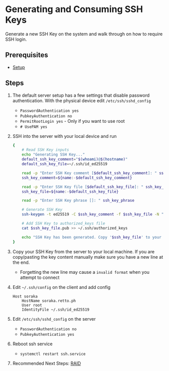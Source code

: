 # Generating and Consuming SSH Keys
Generate a new SSH Key on the system and walk through on how to require SSH login.

## Prerequisites
- [Setup](/Setup.md)

## Steps
1. The default server setup has a few settings that disable password authentication. With the physical device edit `/etc/ssh/sshd_config`
    - `PasswordAuthentication yes`
    - `PubkeyAuthentication no`
    - `PermitRootLogin yes` - Only if you want to use root
    - `# UsePAM yes`

2. SSH into the server with your local device and run
    ```sh
    {
        # Read SSH Key inputs
        echo "Generating SSH Key..."
        default_ssh_key_comment="$(whoami)@$(hostname)"
        default_ssh_key_file=~/.ssh/id_ed25519

        read -p "Enter SSH Key comment [$default_ssh_key_comment]: " ssh_key_comment
        ssh_key_comment=${name:-$default_ssh_key_comment}

        read -p "Enter SSH Key file [$default_ssh_key_file]: " ssh_key_file
        ssh_key_file=${name:-$default_ssh_key_file}

        read -p "Enter SSH Key phrase []: " ssh_key_phrase

        # Generate SSH Key
        ssh-keygen -t ed25519 -C $ssh_key_comment -f $ssh_key_file -N "$ssh_key_phrase"

        # Add SSH Key to authorized_keys file
        cat $ssh_key_file.pub >> ~/.ssh/authorized_keys

        echo "SSH Key has been generated. Copy '$ssh_key_file' to your local machine."
    }
    ```

3. Copy your SSH Key from the server to your local machine. If you are copy/pasting the key content manually make sure you have a new line at the end.
    - Forgetting the new line may cause a `invalid format` when you attempt to connect

4. Edit `~/.ssh/config` on the client and add config
    ```markup
    Host soraka
        HostName soraka.retto.ph
        User root
        IdentityFile ~/.ssh/id_ed25519
    ```

5. Edit `/etc/ssh/sshd_config` on the server
    - `PasswordAuthentication no`
    - `PubkeyAuthentication yes`

6. Reboot ssh service
    - `systemctl restart ssh.service`

8. Recommended Next Steps: [RAID](./RAID.md)